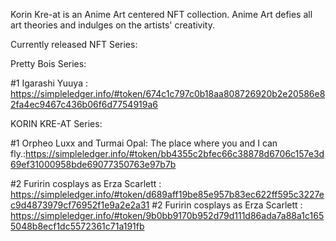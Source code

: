Korin Kre-at is an Anime Art centered NFT collection. Anime Art defies all art theories and indulges on the artists' creativity.

Currently released NFT Series:

Pretty Bois Series: 

#1 Igarashi Yuuya : https://simpleledger.info/#token/674c1c797c0b18aa808726920b2e20586e82fa4ec9467c436b06f6d7754919a6

KORIN KRE-AT Series: 

#1 Orpheo Luxx and Turmai Opal: The place where you and I can fly.:https://simpleledger.info/#token/bb4355c2bfec66c38878d6706c157e3d69ef31000958bde69077350763e97b7b


#2 Furirin cosplays as Erza Scarlett : https://simpleledger.info/#token/d689aff19be85e957b83ec622ff595c3227ec9d4873979cf76952f1e9a2e2a31
#2 Furirin cosplays as Erza Scarlett : https://simpleledger.info/#token/9b0bb9170b952d79d111d86ada7a88a1c1655048b8ecf1dc5572361c71a191fb

